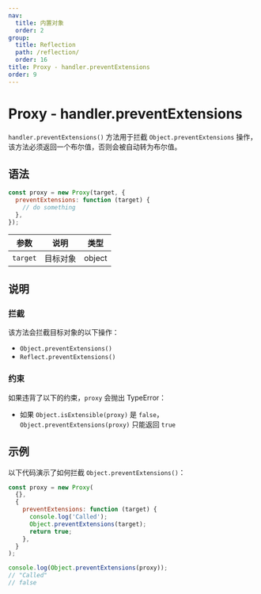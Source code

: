 ```yaml
---
nav:
  title: 内置对象
  order: 2
group:
  title: Reflection
  path: /reflection/
  order: 16
title: Proxy - handler.preventExtensions
order: 9
---
```


# Proxy - handler.preventExtensions

`handler.preventExtensions()` 方法用于拦截 `Object.preventExtensions` 操作，该方法必须返回一个布尔值，否则会被自动转为布尔值。

## 语法

```js
const proxy = new Proxy(target, {
  preventExtensions: function (target) {
    // do something
  },
});
```

| 参数     | 说明     | 类型   |
| -------- | -------- | ------ |
| `target` | 目标对象 | object |

## 说明

### 拦截

该方法会拦截目标对象的以下操作：

- `Object.preventExtensions()`
- `Reflect.preventExtensions()`

### 约束

如果违背了以下的约束，`proxy` 会抛出 TypeError：

- 如果 `Object.isExtensible(proxy)` 是 `false`，`Object.preventExtensions(proxy)` 只能返回 `true`

## 示例

以下代码演示了如何拦截 `Object.preventExtensions()`：

```js
const proxy = new Proxy(
  {},
  {
    preventExtensions: function (target) {
      console.log('Called');
      Object.preventExtensions(target);
      return true;
    },
  }
);

console.log(Object.preventExtensions(proxy));
// "Called"
// false
```
